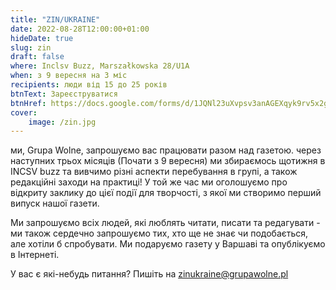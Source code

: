 ```yaml
---
title: "ZIN/UKRAINE"
date: 2022-08-28T12:00:00+01:00
hideDate: true
slug: zin
draft: false
where: Inclsv Buzz, Marszałkowska 28/U1A 
when: з 9 вересня на 3 міс
recipients: люди від 15 до 25 років
btnText: Зареєструватися
btnHref: https://docs.google.com/forms/d/1JQNl23uXvpsv3anAGEXqyk9rv5x2glyuZR74axPPFq4
cover:
    image: /zin.jpg
---
```


ми, Grupa Wolne, запрошуємо вас працювати разом над газетою. через наступних трьох місяців (Почати з 9 вересня) ми збираємось щотижня в INCSV buzz та вивчимо різні аспекти перебування в групі, а також редакційні заходи на практиці! У той же час ми оголошуємо про відкриту заклику до цієї події для творчості, з якої ми створимо перший випуск нашої газети.

Ми запрошуємо всіх людей, які люблять читати, писати та редагувати - ми також сердечно запрошуємо тих, хто ще не знає чи подобається, але хотіли б спробувати. Ми подаруємо газету у Варшаві та опублікуємо в Інтернеті.

У вас є які-небудь питання? Пишіть на zinukraine@grupawolne.pl
